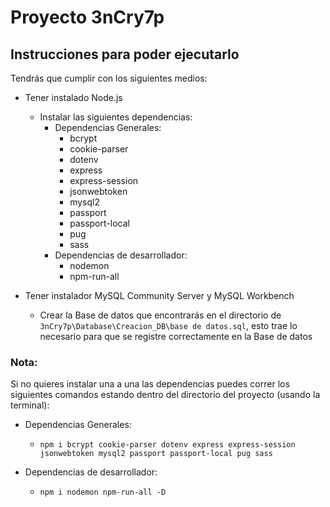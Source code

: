 # Proyecto 3nCry7p

## Instrucciones para poder ejecutarlo

Tendrás que cumplir con los siguientes medios:

- Tener instalado Node.js
    - Instalar las siguientes dependencias:
        - Dependencias Generales:
            - bcrypt
            - cookie-parser
            - dotenv
            - express
            - express-session
            - jsonwebtoken
            - mysql2
            - passport
            - passport-local
            - pug
            - sass
        - Dependencias de desarrollador:
            - nodemon
            - npm-run-all

- Tener instalador MySQL Community Server y MySQL Workbench
    - Crear la Base de datos que encontrarás en el directorio de `3nCry7p\Database\Creacion_DB\base de datos.sql`, esto trae lo necesario para que se registre correctamente en la Base de datos 


### Nota: 
Si no quieres instalar una a una las dependencias puedes correr los siguientes comandos estando dentro del directorio del proyecto (usando la terminal):

- Dependencias Generales:
    - `npm i bcrypt cookie-parser dotenv express express-session jsonwebtoken mysql2 passport passport-local pug sass`

- Dependencias de desarrollador:
    - `npm i nodemon npm-run-all -D`


